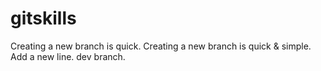 # gitskills
Creating a new branch is quick.
Creating a new branch is quick & simple.
Add a new line.
dev branch.
